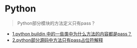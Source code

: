 # Python
> Python部分模块的方法定义只有pass？
* [1.python buildin 中的一些类中为什么方法的内容都是pass？](https://blog.csdn.net/weixin_41010198/article/details/89338224)
* [2.python部分源码中方法只有pass占位符解释](https://blog.csdn.net/pansaky/article/details/89242404)
